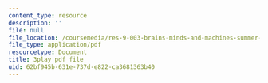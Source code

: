```yaml
---
content_type: resource
description: ''
file: null
file_location: /coursemedia/res-9-003-brains-minds-and-machines-summer-course-summer-2015/62bf945b631e737de822ca3681363b40_fmmRyV9ObkU.pdf
file_type: application/pdf
resourcetype: Document
title: 3play pdf file
uid: 62bf945b-631e-737d-e822-ca3681363b40
---
```

